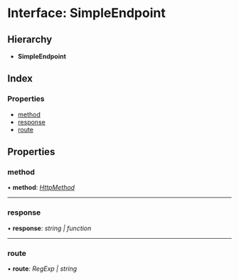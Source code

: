 # Interface: SimpleEndpoint

## Hierarchy

* **SimpleEndpoint**

## Index

### Properties

* [method](simpleendpoint.md#method)
* [response](simpleendpoint.md#response)
* [route](simpleendpoint.md#route)

## Properties

###  method

• **method**: *[HttpMethod](../enums/httpmethod.md)*

___

###  response

• **response**: *string | function*

___

###  route

• **route**: *RegExp | string*
